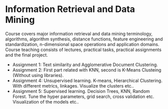 # Information Retrieval and Data Mining

Course covers major information retrieval and data mining terminology, algorithms, algorithm synthesis, distance functions, feature engineering and standardization, n-dimensional space operations and application domains. Course teaching consists of lectures, practical tasks, practical assignments and the final project.  

- Assignment 1: Text similarity and Agglomerative Document Clustering.
- Assignment 2: First part related with KNN, second is K-Means Clusteing (Without using libraries).
- Assignment 4: Unsupervised learning. K-means, Hierarchical Clustering. With different metrics, linkages. Visualize the clusters etc..
- Assignment 5: Supervised learning. Decision Trees, KNN, Random Forest. Tune the hyper parameters, grid search, cross validation etc. Visualization of the models etc..
